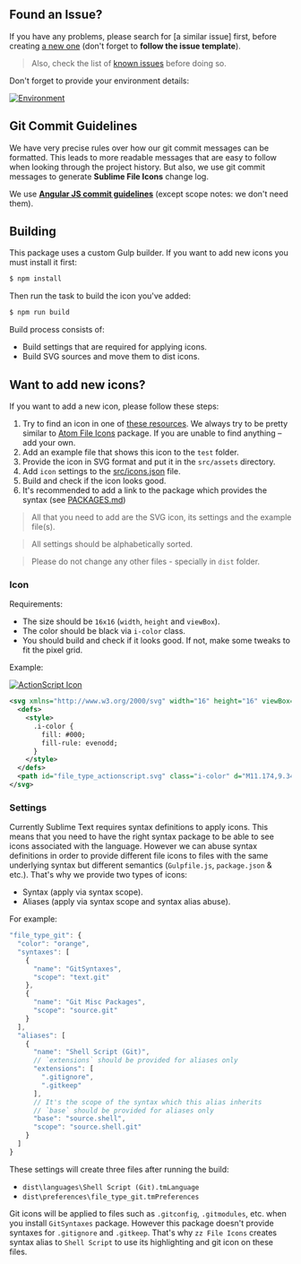## Found an Issue?

If you have any problems, please search for [a similar issue] first, before creating [a new one](https://github.com/oivva/sublime-file-icons/issues) (don't forget to **follow the issue template**).

> Also, check the list of [known issues](https://github.com/oivva/sublime-file-icons#known-issues) before doing so.

Don't forget to provide your environment details:

[![Environment](https://github.com/oivva/sublime-file-icons/blob/dev/media/env.gif)](https://github.com/oivva/sublime-file-icons/blob/dev/media/env.gif)

## Git Commit Guidelines

We have very precise rules over how our git commit messages can be formatted. This leads to more readable messages that are easy to follow when looking through the project history. But also, we use git commit messages to generate **Sublime File Icons** change log. 

We use [**Angular JS commit guidelines**](https://github.com/angular/angular.js/blob/master/CONTRIBUTING.md#-git-commit-guidelines) (except scope notes: we don't need them).

## Building

This package uses a custom Gulp builder. If you want to add new icons you must install it first:

```bash
$ npm install
```

Then run the task to build the icon you've added:

```bash
$ npm run build
```

Build process consists of:

* Build settings that are required for applying icons.
* Build SVG sources and move them to dist icons.

## Want to add new icons?

If you want to add a new icon, please follow these steps:

1. Try to find an icon in one of [these resources](https://github.com/oivva/sublime-file-icons#icons). We always try to be pretty similar to [Atom File Icons](https://github.com/DanBrooker/file-icons) package. If you are unable to find anything – add your own.
2. Add an example file that shows this icon to the `test` folder.
3. Provide the icon in SVG format and put it in the `src/assets` directory.
4. Add `icon` settings to the [src/icons.json](https://github.com/oivva/sublime-file-icons/blob/dev/src/icons.json) file.
5. Build and check if the icon looks good.
6. It's recommended to add a link to the package which provides the syntax (see [PACKAGES.md](https://github.com/oivva/sublime-file-icons/blob/dev/PACKAGES.md))

> All that you need to add are the SVG icon, its settings and the example file(s).

> All settings should be alphabetically sorted.

> Please do not change any other files - specially in `dist` folder.

### Icon

Requirements:

- The size should be `16x16` (`width`, `height` and `viewBox`).
- The color should be black via `i-color` class.
- You should build and check if it looks good. If not, make some tweaks to fit the pixel grid.

Example:

[![ActionScript Icon](https://cdn.rawgit.com/oivva/sublime-file-icons/dev/src/assets/file_type_actionscript.svg)](https://github.com/oivva/sublime-file-icons/blob/dev/src/assets/file_type_actionscript.svg)

```svg
<svg xmlns="http://www.w3.org/2000/svg" width="16" height="16" viewBox="0 0 16 16">
  <defs>
    <style>
      .i-color {
        fill: #000;
        fill-rule: evenodd;
      }
    </style>
  </defs>
  <path id="file_type_actionscript.svg" class="i-color" d="M11.174,9.341A2.586,2.586,0,1,1,9.345,6.176,2.586,2.586,0,0,1,11.174,9.341Zm1.389-1.713A6.757,6.757,0,0,1,12.6,4.2,2.639,2.639,0,0,0,7.5,2.879,6.749,6.749,0,0,1,5.958,5.7a6.41,6.41,0,0,1-3,1.766,2.641,2.641,0,1,0,1.368,5.1,6.349,6.349,0,0,1,3.309-.016,6.782,6.782,0,0,1,2.985,1.776,2.611,2.611,0,0,0,3.609-.108,2.639,2.639,0,0,0,.09-3.631A6.786,6.786,0,0,1,12.562,7.628Z" transform="translate(0 -1)"/>
</svg>
```

### Settings

Currently Sublime Text requires syntax definitions to apply icons. This means that you need to have the right syntax package to be able to see icons associated with the language. However we can abuse syntax definitions in order to provide different file icons to files with the same underlying syntax but different semantics (`Gulpfile.js`, `package.json` & etc.). That's why we provide two types of icons:

- Syntax (apply via syntax scope).
- Aliases (apply via syntax scope and syntax alias abuse).

For example:

```js
"file_type_git": {
  "color": "orange",
  "syntaxes": [
    {
      "name": "GitSyntaxes",
      "scope": "text.git"
    },
    {
      "name": "Git Misc Packages",
      "scope": "source.git"
    }
  ],
  "aliases": [
    {
      "name": "Shell Script (Git)",
      // `extensions` should be provided for aliases only
      "extensions": [
        ".gitignore",
        ".gitkeep"
      ],
      // It's the scope of the syntax which this alias inherits
      // `base` should be provided for aliases only
      "base": "source.shell",
      "scope": "source.shell.git"
    }
  ]
}
```

These settings will create three files after running the build: 

* `dist\languages\Shell Script (Git).tmLanguage`
* `dist\preferences\file_type_git.tmPreferences`

Git icons will be applied to files such as `.gitconfig`, `.gitmodules`, etc. when you install `GitSyntaxes` package. However this package doesn't provide syntaxes for `.gitignore` and `.gitkeep`. That's why `zz File Icons` creates syntax alias to `Shell Script` to use its highlighting and git icon on these files.
